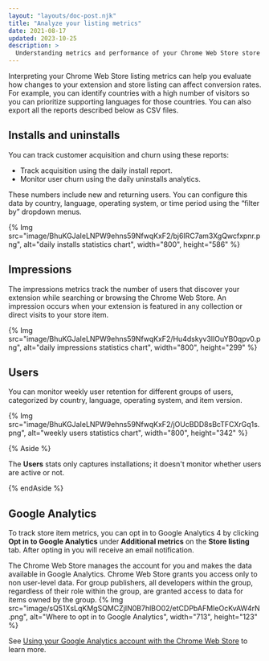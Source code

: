 ```yaml
---
layout: "layouts/doc-post.njk"
title: "Analyze your listing metrics"
date: 2021-08-17
updated: 2023-10-25
description: >
  Understanding metrics and performance of your Chrome Web Store store listing.
---
```


Interpreting your Chrome Web Store listing metrics can help you evaluate how changes to your extension and store
listing can affect conversion rates. For example, you can identify countries with a high number
of visitors so you can prioritize supporting languages for those countries. You can also export all
the reports described below as CSV files.

## Installs and uninstalls

You can track customer acquisition and churn using these reports:
- Track acquisition using the daily install report.
- Monitor user churn using the daily uninstalls analytics.

These numbers include new and returning
  users. You can configure this data by country, language, operating system, or time period using
  the “filter by” dropdown menus.

{% Img src="image/BhuKGJaIeLNPW9ehns59NfwqKxF2/bj6IRC7am3XgQwcfxpnr.png", alt="daily installs
statistics chart", width="800", height="586" %}

## Impressions

The impressions metrics track the number of users that discover your extension while searching or
browsing the Chrome Web Store. An impression occurs when your extension is featured in any
collection or direct visits to your store item.

{% Img src="image/BhuKGJaIeLNPW9ehns59NfwqKxF2/Hu4dskyv3lIOuYB0qpv0.png", alt="daily impressions
statistics chart", width="800", height="299" %}

## Users

You can monitor weekly user retention for different groups of users, categorized by country,
language, operating system, and item version.

{% Img src="image/BhuKGJaIeLNPW9ehns59NfwqKxF2/jOUcBDD8sBcTFCXrGq1s.png", alt="weekly users
statistics chart", width="800", height="342" %}

{% Aside %}

The **Users** stats only captures installations; it doesn't monitor whether users are active or not.

{% endAside %}

## Google Analytics

To track store item metrics, you can opt in to Google Analytics 4 by clicking **Opt in to Google Analytics** under **Additional metrics** on the **Store listing** tab. After opting in you will receive an email notification.

The Chrome Web Store manages the account for you and makes the data available in Google Analytics. Chrome Web Store grants you access only to non user-level data. For group publishers, all developers within the group, regardless of their role within the group, are granted access to data for items owned by the group.
{% Img src="image/sQ51XsLqKMgSQMCZjIN0B7hlBO02/etCDPbAFMIeOcKvAW4rN.png", alt="Where to opt in to Google Analytics", width="713", height="123" %}

See [Using your Google Analytics account with the Chrome Web Store][analytics] to learn more.

[analytics]: /docs/webstore/google-analytics/
